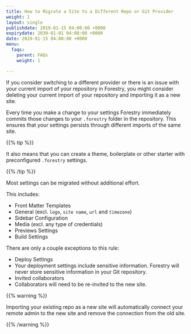 ```yaml
---
title: How to Migrate a Site to a Different Repo or Git Provider
weight: 1
layout: single
publishdate: 2019-01-15 04:00:00 +0000
expirydate: 2030-01-01 04:00:00 +0000
date: 2019-01-15 04:00:00 +0000
menu:
  faqs:
    parent: FAQs
    weight: 1

---
```

If you consider switching to a different provider or there is an issue with your current import of your repository in Forestry, you might consider deleting your current import of your repository and importing it as a new site.

Every time you make a change to your settings Forestry immediately commits those changes to your `.forestry` folder in the repository. This ensures that your settings persists through different imports of the same site.

{{% tip %}}

It also means that you can create a theme, boilerplate or other starter with preconfigured `.forestry` settings.

{{% /tip %}}

Most settings can be migrated without additional effort.

This includes:

* Front Matter Templates
* General (excl. `logo`, `site name`, `url` and `timezone`)
* Sidebar Configuration
* Media (excl. any type of credentials)
* Previews Settings
* Build Settings

There are only a couple exceptions to this rule:

* Deploy Settings
* Your deployment settings include sensitive information. Forestry will never store sensitive information in your Git repository.
* Invited collaborators
* Collaborators will need to be re-invited to the new site.

{{% warning %}}

Importing your existing repo as a new site will automatically connect your remote admin to the new site and remove the connection from the old site.

{{% /warning %}}
